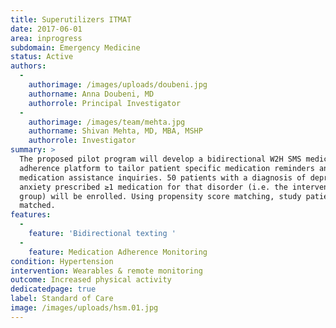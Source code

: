 ```yaml
---
title: Superutilizers ITMAT
date: 2017-06-01
area: inprogress
subdomain: Emergency Medicine
status: Active
authors:
  - 
    authorimage: /images/uploads/doubeni.jpg
    authorname: Anna Doubeni, MD
    authorrole: Principal Investigator
  - 
    authorimage: /images/team/mehta.jpg
    authorname: Shivan Mehta, MD, MBA, MSHP
    authorrole: Investigator
summary: >
  The proposed pilot program will develop a bidirectional W2H SMS medication
  adherence platform to tailor patient specific medication reminders and
  medication assistance inquiries. 50 patients with a diagnosis of depression and
  anxiety prescribed ≥1 medication for that disorder (i.e. the intervention
  group) will be enrolled. Using propensity score matching, study patients will be
  matched.
features:
  - 
    feature: 'Bidirectional texting '
  - 
    feature: Medication Adherence Monitoring
condition: Hypertension
intervention: Wearables & remote monitoring
outcome: Increased physical activity
dedicatedpage: true
label: Standard of Care 
image: /images/uploads/hsm.01.jpg
---
```

